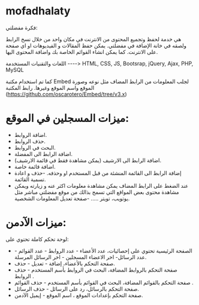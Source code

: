 # mofadhalaty


فكرة مفضلتي:

هي خدمة لحفظ وتجميع المحتوى من الانترنت في مكان واحد من خلال نسخ الرابط ولصقه في خانة الإضافة في مفضلتي. يمكن حفظ المقالات و الفيديوهات او اي صفحة على الانترنت. كما يمكن انشاء القوائم الخاصة بك واضافة المحتوى اليها.

اللغات والتقنيات المستخدمة ----> HTML, CSS, JS, Bootsrap, jQuery, Ajax, PHP, MySQL

كما تم استخدام مكتبة Embed لجلب المعلومات من الرابط المضاف مثل نوعه وصورة الموقع واسم الموقع وغيرها. رابط المكتبة (https://github.com/oscarotero/Embed/tree/v3.x)

# ميزات المسجلين في الموقع: 
- اضافة الروابط.
- حذف الروابط.
- البحث في الروابط.
- اضافة الرابط الى المفضلة.
- اضافة الرابط الى الارشيف (يمكن مشاهدة فقط في قائمة الارشيف).
- اضافة قائمة خاصة.
- إضافة الرابط الى القائمة المنشئة من قبل المستخدم او وحذفه.
-حذف و اعادة تسمية القائمة.
- عند الضغط على الرابط المضاف يمكن مشاهدة معلومات اكثر عنه و زيارته ويمكن مشاهدة محتوى بعض المواقع التي تسمح بذالك من موقع مفضلتي مباشر مثل يوتويب، تويتر .....
-صفحة تعديل المعلومات الشخصية.

# ميزات الآدمن:
لوحة تحكم كاملة تحتوي على:
- الصفحة الرئيسية تحتوي على إحصائيات، عدد الأعضاء - عدد الروابط - عدد القوائم - عدد الرسائل- اخر الاعضاء المسجلين - اخر الرسائل المرسلة.
- صفحة التحكم بالأعضاء، إضافة - تعديل - حذف.
- صفحة التحكم بالروابط المضافة، البحث في الروابط بأسم المستخدم - حذف الروابط .
- صفحة التحكم بالقوائم المضافة، البحث في القوائم بأسم المستخدم - حذف القوائم .
- صفحة التحكم بالرسائل، رد على الرسائل - حذف الرسائل.
- صفحة التحكم بإعدادات الموقع ، اسم الموقع - إيميل الآدمن.
